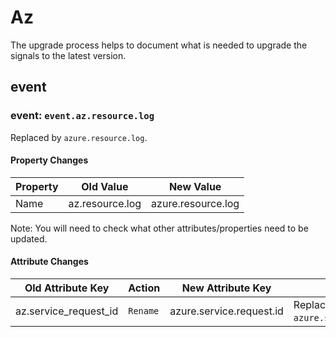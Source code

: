 <!-- NOTE: THIS FILE IS AUTOGENERATED. DO NOT EDIT BY HAND. -->
<!-- see templates/registry/markdown/attribute_namespace.md.j2 -->

# Az

The upgrade process helps to document what is needed to upgrade the signals to the latest version.

## event

### event: `event.az.resource.log`

Replaced by `azure.resource.log`.

#### Property Changes

| Property | Old Value | New Value |
| --- | --- | --- |
| Name | az.resource.log | azure.resource.log |

Note: You will need to check what other attributes/properties need to be updated.

#### Attribute Changes

| Old Attribute Key | Action | New Attribute Key | Summary |
| --- | --- | --- | --- |
| az.service_request_id | `Rename` | azure.service.request.id | Replaced by `azure.service.request.id`. |
